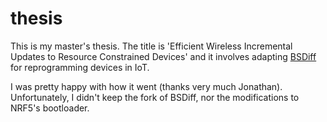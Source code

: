 # thesis

This is my master's thesis. The title is 'Efficient Wireless Incremental Updates to Resource Constrained Devices' and it involves adapting [BSDiff](http://www.daemonology.net/bsdiff/) for reprogramming devices in IoT.

I was pretty happy with how it went (thanks very much Jonathan). Unfortunately, I didn't keep the fork of BSDiff, nor the modifications to NRF5's bootloader.
